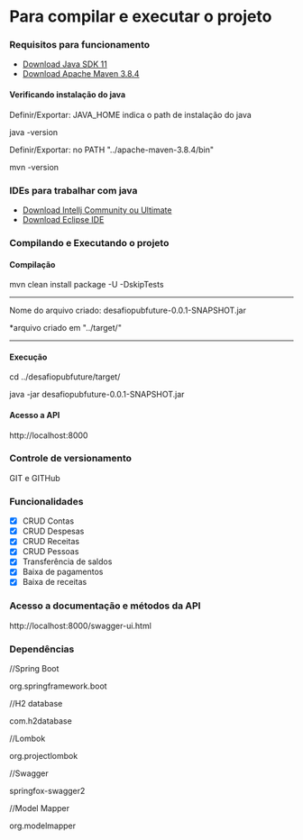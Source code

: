 # Para compilar e executar o projeto

### Requisitos para funcionamento
* [Download Java SDK 11](https://www.oracle.com/br/java/technologies/javase/jdk11-archive-downloads.html)
* [Download Apache Maven 3.8.4](https://dlcdn.apache.org/maven/maven-3/3.8.4/binaries/apache-maven-3.8.4-bin.zip)

#### Verificando instalação do java
Definir/Exportar: JAVA_HOME indica o path de instalação do java

java -version

Definir/Exportar: no PATH "../apache-maven-3.8.4/bin"

mvn -version

### IDEs para trabalhar com java
* [Download Intellj Community ou Ultimate](https://www.jetbrains.com/pt-br/idea/download/other.html)
* [Download Eclipse IDE](https://www.eclipse.org/downloads/)


### Compilando e Executando o projeto

#### Compilação

mvn clean install package -U -DskipTests
___
Nome do arquivo criado:
desafiopubfuture-0.0.1-SNAPSHOT.jar

*arquivo criado em "../target/"
___
#### Execução

cd ../desafiopubfuture/target/

java -jar desafiopubfuture-0.0.1-SNAPSHOT.jar


#### Acesso a API
http://localhost:8000


### Controle de versionamento

GIT e GITHub


### Funcionalidades
- [x] CRUD Contas
- [x] CRUD Despesas
- [x] CRUD Receitas
- [x] CRUD Pessoas
- [x] Transferência de saldos
- [x] Baixa de pagamentos
- [x] Baixa de receitas

### Acesso a documentação e métodos da API
http://localhost:8000/swagger-ui.html

### Dependências

//Spring Boot

org.springframework.boot

//H2 database

com.h2database

//Lombok

org.projectlombok

//Swagger

springfox-swagger2

//Model Mapper

org.modelmapper

